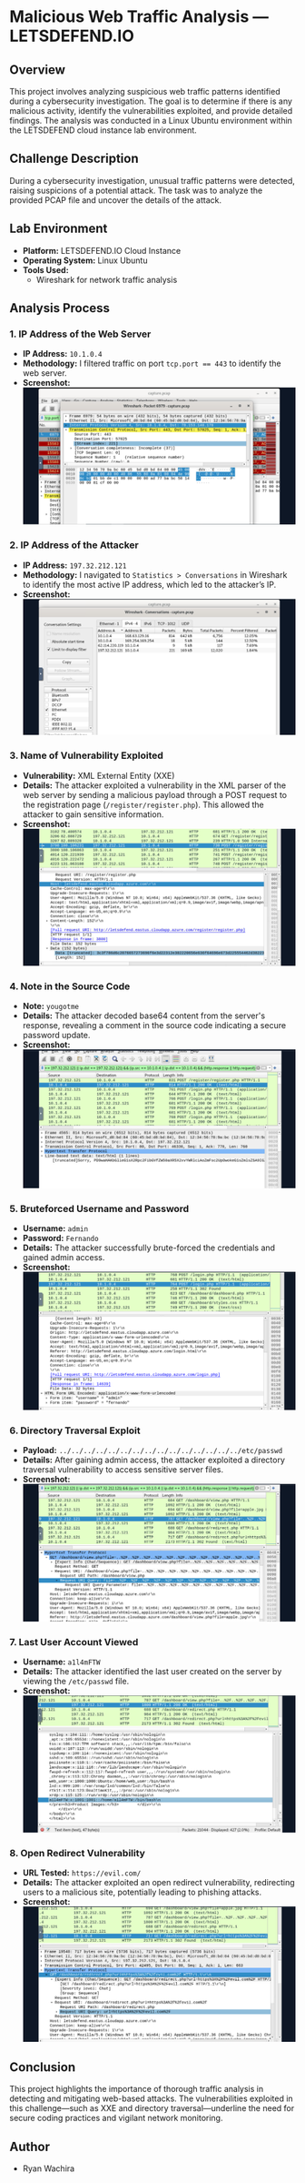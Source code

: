 # Malicious Web Traffic Analysis — LETSDEFEND.IO

## Overview
This project involves analyzing suspicious web traffic patterns identified during a cybersecurity investigation. The goal is to determine if there is any malicious activity, identify the vulnerabilities exploited, and provide detailed findings. The analysis was conducted in a Linux Ubuntu environment within the LETSDEFEND cloud instance lab environment.

## Challenge Description
During a cybersecurity investigation, unusual traffic patterns were detected, raising suspicions of a potential attack. The task was to analyze the provided PCAP file and uncover the details of the attack.

## Lab Environment
- **Platform:** LETSDEFEND.IO Cloud Instance
- **Operating System:** Linux Ubuntu
- **Tools Used:**
  - Wireshark for network traffic analysis

## Analysis Process

### 1. **IP Address of the Web Server**
   - **IP Address:** `10.1.0.4`
   - **Methodology:** I filtered traffic on port `tcp.port == 443` to identify the web server.
   - **Screenshot:**  
     ![Web Server IP](Screenshots/screenshot1.png)

### 2. **IP Address of the Attacker**
   - **IP Address:** `197.32.212.121`
   - **Methodology:** I navigated to `Statistics > Conversations` in Wireshark to identify the most active IP address, which led to the attacker’s IP.
   - **Screenshot:**  
     ![Attacker IP](Screenshots/screenshot2.png)

### 3. **Name of Vulnerability Exploited**
   - **Vulnerability:** XML External Entity (XXE)
   - **Details:** The attacker exploited a vulnerability in the XML parser of the web server by sending a malicious payload through a POST request to the registration page (`/register/register.php`). This allowed the attacker to gain sensitive information.
   - **Screenshot:**  
     ![XXE Attack](Screenshots/screenshot3.png)

### 4. **Note in the Source Code**
   - **Note:** `yougotme`
   - **Details:** The attacker decoded base64 content from the server's response, revealing a comment in the source code indicating a secure password update.
   - **Screenshot:**  
     ![Source Code Note](Screenshots/screenshot4.png)

### 5. **Bruteforced Username and Password**
   - **Username:** `admin`
   - **Password:** `Fernando`
   - **Details:** The attacker successfully brute-forced the credentials and gained admin access.
   - **Screenshot:**  
     ![Bruteforce](Screenshots/screenshot5.png)

### 6. **Directory Traversal Exploit**
   - **Payload:** `../../../../../../../../../../../../../../../etc/passwd`
   - **Details:** After gaining admin access, the attacker exploited a directory traversal vulnerability to access sensitive server files.
   - **Screenshot:**  
     ![Directory Traversal](Screenshots/screenshot6.png)

### 7. **Last User Account Viewed**
   - **Username:** `a1l4mFTW`
   - **Details:** The attacker identified the last user created on the server by viewing the `/etc/passwd` file.
   - **Screenshot:**  
     ![Last User](Screenshots/screenshot7.png)

### 8. **Open Redirect Vulnerability**
   - **URL Tested:** `https://evil.com/`
   - **Details:** The attacker exploited an open redirect vulnerability, redirecting users to a malicious site, potentially leading to phishing attacks.
   - **Screenshot:**  
     ![Open Redirect](Screenshots/screenshot8.png)

## Conclusion
This project highlights the importance of thorough traffic analysis in detecting and mitigating web-based attacks. The vulnerabilities exploited in this challenge—such as XXE and directory traversal—underline the need for secure coding practices and vigilant network monitoring.

## Author
- Ryan Wachira

